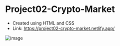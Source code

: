 # Project02-Crypto-Market
- Created using HTML and CSS
- Link: https://project02-crypto-market.netlify.app/

![image](https://user-images.githubusercontent.com/48837703/204512091-f5fa2593-0b16-47e6-bfc7-6287c2db9276.png)
